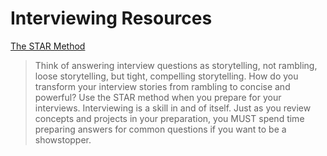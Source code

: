 # Interviewing Resources

[The STAR Method](https://dardenreviews.github.io/STAR_method.pdf)

>Think of answering interview questions as storytelling, not rambling, loose storytelling, but tight, compelling storytelling. How do you transform your interview stories from rambling to concise and powerful? Use the STAR method when you prepare for your interviews. Interviewing is a skill in and of itself. Just as you review concepts and projects in your preparation, you MUST spend time preparing answers for common questions if you want to be a showstopper.
